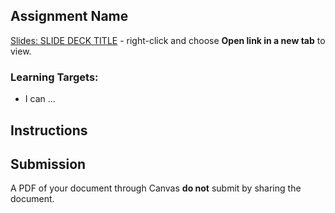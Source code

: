 [//]: # ( <p><iframe src="https://douglasurner.github.io/GDP1/units/1/assignments/U1.0-drawing-in-game-lab/" width="100%" height="666px"></iframe></p> )

## Assignment Name

[slides]: 
[template]: 



[Slides: SLIDE DECK TITLE][slides] - right-click and choose **Open link in a new tab** to view.

### Learning Targets:

* I can ...

## Instructions



## Submission

A PDF of your document through Canvas **do not** submit by sharing the document.
